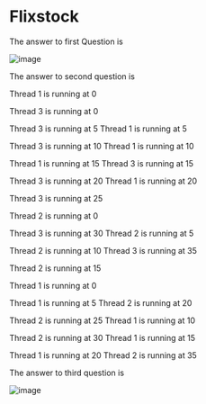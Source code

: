 # Flixstock
The answer to first Question is 

![image](https://user-images.githubusercontent.com/67544992/130276041-dd0e3a87-001c-4c85-9230-f69411e309e9.png)

The answer to second question is 

Thread 1 is running at 0 

Thread 3 is running at 0 

Thread 3 is running at 5 
Thread 1 is running at 5 


Thread 3 is running at 10 
Thread 1 is running at 10 


Thread 1 is running at 15 
Thread 3 is running at 15 


Thread 3 is running at 20 
Thread 1 is running at 20 


Thread 3 is running at 25 

Thread 2 is running at 0 

Thread 3 is running at 30 
Thread 2 is running at 5 


Thread 2 is running at 10 
Thread 3 is running at 35 


Thread 2 is running at 15 

Thread 1 is running at 0 

Thread 1 is running at 5 
Thread 2 is running at 20 


Thread 2 is running at 25 
Thread 1 is running at 10 


Thread 2 is running at 30 
Thread 1 is running at 15 


Thread 1 is running at 20 
Thread 2 is running at 35 


The answer to third question is 

![image](https://user-images.githubusercontent.com/67544992/130276324-89ed290d-1847-47de-b1f4-95ccadcfb234.png)


